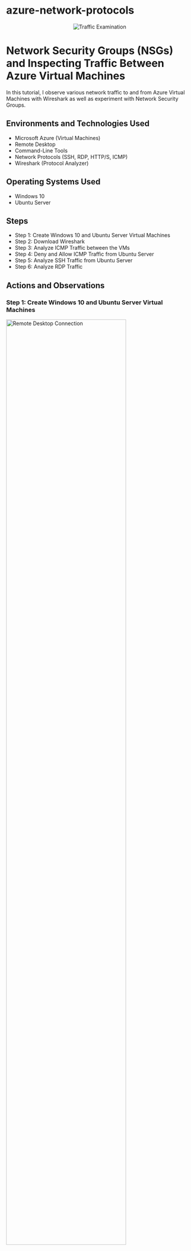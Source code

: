 # azure-network-protocols
<p align="center">
<img src="https://i.imgur.com/Ua7udoS.png" alt="Traffic Examination"/>
</p>

<h1>Network Security Groups (NSGs) and Inspecting Traffic Between Azure Virtual Machines</h1>
In this tutorial, I observe various network traffic to and from Azure Virtual Machines with Wireshark as well as experiment with Network Security Groups. <br />


<h2>Environments and Technologies Used</h2>

- Microsoft Azure (Virtual Machines)
- Remote Desktop
- Command-Line Tools
- Network Protocols (SSH, RDP, HTTP/S, ICMP)
- Wireshark (Protocol Analyzer)

<h2>Operating Systems Used </h2>

- Windows 10 
- Ubuntu Server 

<h2>Steps</h2>

- Step 1: Create Windows 10 and Ubuntu Server Virtual Machines 
- Step 2: Download Wireshark 
- Step 3: Analyze ICMP Traffic between the VMs 
- Step 4: Deny and Allow ICMP Traffic from Ubuntu Server 
- Step 5: Analyze SSH Traffic from Ubuntu Server
- Step 6: Analyze RDP Traffic
<h2>Actions and Observations</h2>

<h3>Step 1: Create Windows 10 and Ubuntu Server Virtual Machines</h3>

<p>
<img src="https://i.imgur.com/TYs8iQU.png" height="80%" width="80%" alt="Remote Desktop Connection"/>
</p>
<p>
<img src="https://i.imgur.com/5pa9HN3.png" height="80%" width="80%" alt="Windows 10 VM"/>
</p>
<p>
Log into the Azure portal, set up two virtual machines (one running Windows 10 and the other running Ubuntu Server, make sure they are on the same virtual network), and then use Remote Desktop Connection to access the Windows 10 VM.
</p>
<br />

<h3>Step 2: Download Wireshark</h3>

<p>
<img src="https://i.imgur.com/rAzFB2s.png" height="80%" width="80%" alt="Wireshark"/>
</p>
<p>
Within the Windows 10 VM, download <a href="https://www.wireshark.org/download.html">Wireshark</a>
from the internet and select the "Windows x64 Installer" option.
</p>
<br />

<h3>Step 3: Analyze ICMP Traffic between the VMs</h3>
<p>
<img src="https://i.imgur.com/vOrET5I.png" height="80%" width="80%" alt="Private IP"/>
</p>
<p>
<img src="https://i.imgur.com/vE3cs9r.png" height="80%" width="80%" alt="Ping"/>
</p>
<p>
<img src="https://i.imgur.com/M0QR7H6.png" height="80%" width="80%" alt="analyze"/>
</p>
<p>
Copy the private IP address of VM2 (Ubuntu Server), return to VM1 (Windows 10), open PowerShell, and use the ping command to analyze ICMP traffic in Wireshark.
</p>
<br />

<h3>Step 4: Deny and Allow ICMP Traffic from Ubuntu Server</h3>

<p>
Begin by executing the perpetual ping command with the "-t" flag, allowing continuous pinging of VM2 (Ubuntu Server) to observe replies.
</p>
<p>
<img src="https://i.imgur.com/7s0NENO.png" height="80%" width="80%" alt="perpetual ping"/>
</p>
<p>
Next, return to the Azure portal, access the network security groups settings, and navigate to "Inbound Rules." Within this section, add a new rule that specifically denies ICMP traffic originating from VM2 (Ubuntu Server). This addition effectively blocks the perpetual ping operation initiated earlier, halting the continuous flow of replies.
</p>
<p>
<img src="https://i.imgur.com/DDX9VAQ.png" height="80%" width="80%" alt="network security groups"/>
</p>
<p>
<img src="https://i.imgur.com/AWhC9BQ.png" height="80%" width="80%" alt="denies"/>
</p>
<p>
<img src="https://i.imgur.com/v1K6BnH.png" height="80%" width="80%" alt="halt"/>
</p>
<p>
Return to the "Inbound Rules" section within the network security groups settings in the Azure portal. This time, select the option to "Allow" ICMP traffic. Once this change is applied, observe the requests and replies between the two VMs flow successfully. This action essentially reverses the previous block, enabling ICMP traffic to pass between the VMs unhindered. By monitoring the traffic flow, you can confirm that communication between the VMs has been restored to its original state.
</p>
<p>
<img src="https://i.imgur.com/JXHvgJS.png" height="80%" width="80%" alt="Allow"/>
</p>
<p>
<img src="https://i.imgur.com/ytN67e0.png" height="80%" width="80%" alt="confirm"/>
</p>
<br />

<h3>Step 5: Analyze SSH Traffic from Ubuntu Server</h3> 

<p>
Next, I will use the SSH protocol to connect to VM2 (Ubuntu Server). Simply open PowerShell and type "ssh", followed by the name or username of VM2, and then its private IP address. You'll then be prompted to enter the password for VM2. Once authenticated, you will have successfully logged into VM2 remotely using SSH. This protocol provides a secure and encrypted means of accessing the Ubuntu Server from a remote location. 
</p>
<p>
<img src="https://i.imgur.com/Wii1j9v.png" height="80%" width="80%" alt="SSH protocol"/>
</p>
<p>
While logged into VM2 via SSH protocol, I can execute various Linux commands, create new files, or perform other tasks.  SSH traffic is being generated and captured in Wireshark in real time as I  interact with the terminal. 
<p>
<img src="https://i.imgur.com/cP9MVV9.png" height="80%" width="80%" alt="commands"/>
</p>
<br />

<h3>Step 6: Analyze RDP Traffic</h3>

<p>
<img src="https://i.imgur.com/N4PdGUd.png" height="80%" width="80%" alt="RDP traffic"/>
</p>
<p>
Lastly, I will examine RDP traffic in Wireshark. To do this, enter "rdp" or "tcp.port==3389" into the green search bar at the top of the Wireshark interface. This filtering will isolate and display all Remote Desktop Protocol (RDP) traffic generated from both of the virtual machine connections.
</p>
<br />
